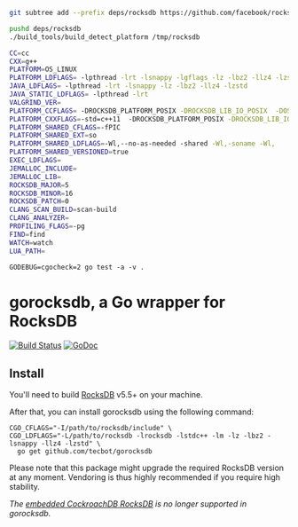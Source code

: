 ```bash
git subtree add --prefix deps/rocksdb https://github.com/facebook/rocksdb.git v5.15.10 --squash

pushd deps/rocksdb
./build_tools/build_detect_platform /tmp/rocksdb
```

```bash
CC=cc
CXX=g++
PLATFORM=OS_LINUX
PLATFORM_LDFLAGS= -lpthread -lrt -lsnappy -lgflags -lz -lbz2 -llz4 -lzstd
JAVA_LDFLAGS= -lpthread -lrt -lsnappy -lz -lbz2 -llz4 -lzstd
JAVA_STATIC_LDFLAGS= -lpthread -lrt
VALGRIND_VER=
PLATFORM_CCFLAGS= -DROCKSDB_PLATFORM_POSIX -DROCKSDB_LIB_IO_POSIX  -DOS_LINUX -fno-builtin-memcmp -DROCKSDB_FALLOCATE_PRESENT -DSNAPPY -DGFLAGS=1 -DZLIB -DBZIP2 -DLZ4 -DZSTD -DROCKSDB_MALLOC_USABLE_SIZE -DROCKSDB_PTHREAD_ADAPTIVE_MUTEX -DROCKSDB_BACKTRACE -DROCKSDB_RANGESYNC_PRESENT -DROCKSDB_SCHED_GETCPU_PRESENT -march=native  -DHAVE_SSE42 -DHAVE_PCLMUL -DROCKSDB_SUPPORT_THREAD_LOCAL
PLATFORM_CXXFLAGS=-std=c++11  -DROCKSDB_PLATFORM_POSIX -DROCKSDB_LIB_IO_POSIX  -DOS_LINUX -fno-builtin-memcmp -DROCKSDB_FALLOCATE_PRESENT -DSNAPPY -DGFLAGS=1 -DZLIB -DBZIP2 -DLZ4 -DZSTD -DROCKSDB_MALLOC_USABLE_SIZE -DROCKSDB_PTHREAD_ADAPTIVE_MUTEX -DROCKSDB_BACKTRACE -DROCKSDB_RANGESYNC_PRESENT -DROCKSDB_SCHED_GETCPU_PRESENT -march=native  -DHAVE_SSE42 -DHAVE_PCLMUL -DROCKSDB_SUPPORT_THREAD_LOCAL
PLATFORM_SHARED_CFLAGS=-fPIC
PLATFORM_SHARED_EXT=so
PLATFORM_SHARED_LDFLAGS=-Wl,--no-as-needed -shared -Wl,-soname -Wl,
PLATFORM_SHARED_VERSIONED=true
EXEC_LDFLAGS=
JEMALLOC_INCLUDE=
JEMALLOC_LIB=
ROCKSDB_MAJOR=5
ROCKSDB_MINOR=16
ROCKSDB_PATCH=0
CLANG_SCAN_BUILD=scan-build
CLANG_ANALYZER=
PROFILING_FLAGS=-pg
FIND=find
WATCH=watch
LUA_PATH=
```

```
GODEBUG=cgocheck=2 go test -a -v .
```

# gorocksdb, a Go wrapper for RocksDB

[![Build Status](https://travis-ci.org/tecbot/gorocksdb.svg)](https://travis-ci.org/tecbot/gorocksdb) [![GoDoc](https://godoc.org/github.com/tecbot/gorocksdb?status.svg)](http://godoc.org/github.com/tecbot/gorocksdb)

## Install

You'll need to build [RocksDB](https://github.com/facebook/rocksdb) v5.5+ on your machine.

After that, you can install gorocksdb using the following command:

    CGO_CFLAGS="-I/path/to/rocksdb/include" \
    CGO_LDFLAGS="-L/path/to/rocksdb -lrocksdb -lstdc++ -lm -lz -lbz2 -lsnappy -llz4 -lzstd" \
      go get github.com/tecbot/gorocksdb

Please note that this package might upgrade the required RocksDB version at any moment.
Vendoring is thus highly recommended if you require high stability.

*The [embedded CockroachDB RocksDB](https://github.com/cockroachdb/c-rocksdb) is no longer supported in gorocksdb.*
